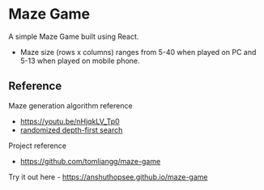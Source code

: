 # Maze Game

A simple Maze Game built using React.

- Maze size (rows x columns) ranges from 5-40 when played on PC and 5-13 when played on mobile phone.

## Reference

Maze generation algorithm reference
- https://youtu.be/nHjqkLV_Tp0
- [randomized depth-first search](https://en.wikipedia.org/wiki/Maze_generation_algorithm#Randomized_depth-first_search)

Project reference
- https://github.com/tomliangg/maze-game

Try it out here - https://anshuthopsee.github.io/maze-game
